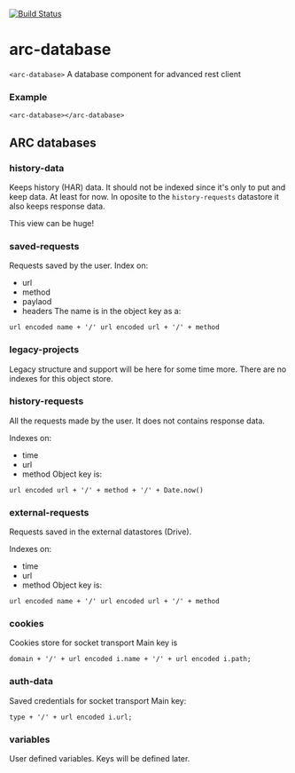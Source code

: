 [![Build Status](https://travis-ci.org/advanced-rest-client/arc-database.svg?branch=stage)](https://travis-ci.org/advanced-rest-client/arc-database)  

# arc-database

`<arc-database>` A database component for advanced rest client

### Example
```
<arc-database></arc-database>
```

## ARC databases

### history-data
Keeps history (HAR) data. It should not be indexed since it's only to put and keep data.
At least for now. In oposite to the `history-requests` datastore it also keeps response data.

This view can be huge!

### saved-requests
Requests saved by the user.
Index on:
- url
- method
- paylaod
- headers
The name is in the object key as a:
```
url encoded name + '/' url encoded url + '/' + method
```

### legacy-projects
Legacy structure and support will be here for some time more.
There are no indexes for this object store.

### history-requests
All the requests made by the user. It does not contains response data.

Indexes on:
- time
- url
- method
Object key is:
```
url encoded url + '/' + method + '/' + Date.now()
```

### external-requests
Requests saved in the external datastores (Drive).

Indexes on:
- time
- url
- method
Object key is:
```
url encoded name + '/' url encoded url + '/' + method
```

### cookies
Cookies store for socket transport
Main key is
```
domain + '/' + url encoded i.name + '/' + url encoded i.path;
```

### auth-data
Saved credentials for socket transport
Main key:
```
type + '/' + url encoded i.url;
```

### variables
User defined variables.
Keys will be defined later.

